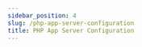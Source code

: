```yaml
---
sidebar_position: 4
slug: /php-app-server-configuration
title: PHP App Server Configuration
---
```


